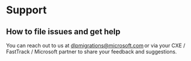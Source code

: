 # Support

## How to file issues and get help  

You can reach out to us at dlpmigrations@microsoft.com or via your CXE / FastTrack / Microsoft partner to share your feedback and suggestions.
